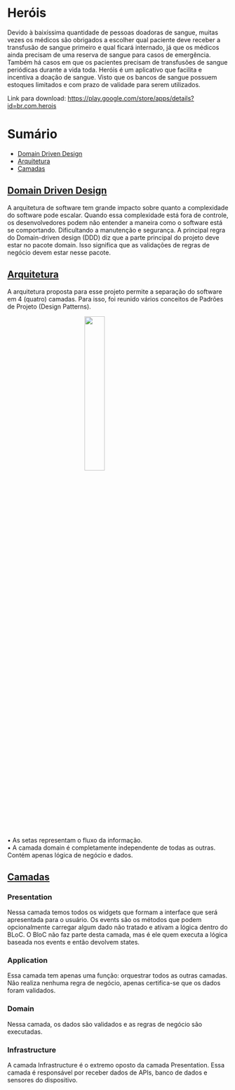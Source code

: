 # Heróis

Devido à baixíssima quantidade de pessoas doadoras de sangue, muitas vezes os médicos são obrigados a escolher qual paciente deve receber a transfusão de sangue primeiro e qual ficará internado, já que os médicos ainda precisam de uma reserva de sangue para casos de emergência. Também há casos em que os pacientes precisam de transfusões de sangue periódicas durante a vida toda. Heróis é um aplicativo que facilita e incentiva a doação de sangue. Visto que os bancos de sangue possuem estoques limitados e com prazo de validade para serem utilizados.

Link para download: https://play.google.com/store/apps/details?id=br.com.herois

# Sumário
* [Domain Driven Design](#ddd)
* [Arquitetura](#arquitetura)
* [Camadas](#camadas)

## [Domain Driven Design](#ddd)
A arquitetura de software tem grande impacto sobre quanto a complexidade do software pode escalar. Quando essa complexidade está fora de controle, os desenvolvedores podem não entender a maneira como o software está se comportando. Dificultando a manutenção e segurança. A principal regra do Domain-driven design (DDD) diz que a parte principal do projeto deve estar no pacote domain. Isso significa que as validações de regras de negócio devem estar nesse pacote.

## [Arquitetura](#arquitetura)
A arquitetura proposta para esse projeto permite a separação do software em 4 (quatro) camadas. Para isso, foi reunido vários conceitos de Padrões de Projeto (Design Patterns).

<img src="https://resocoder.com/wp-content/uploads/2020/03/DDD-Flutter-Diagram-v3.svg" style="display: block; margin-left: auto; margin-right: auto; width: 30%;"/>

• As setas representam o fluxo da informação. <br>
• A camada domain é completamente independente de todas as outras. Contém apenas lógica de negócio e dados.

## [Camadas](#camadas)

### Presentation
Nessa camada temos todos os widgets que formam a interface que será apresentada para o usuário. Os events são os métodos que podem opcionalmente carregar algum dado não tratado e ativam a lógica dentro do BLoC. O BloC não faz parte desta camada, mas é ele quem executa a lógica baseada nos events e então devolvem states.

### Application
Essa camada tem apenas uma função: orquestrar todos as outras camadas. Não realiza nenhuma regra de negócio, apenas certifica-se que os dados foram validados.

### Domain
Nessa camada, os dados são validados e as regras de negócio são executadas.

### Infrastructure
A camada Infrastructure é o extremo oposto da camada Presentation. Essa camada é responsável por receber dados de APIs, banco de dados e sensores do dispositivo.
